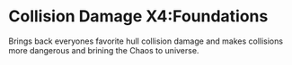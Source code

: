# Collision Damage X4:Foundations
Brings back everyones favorite hull collision damage and makes collisions more dangerous and brining the Chaos to universe.
